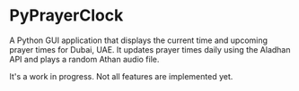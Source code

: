 # PyPrayerClock
A Python GUI application that displays the current time and upcoming prayer times for Dubai, UAE. It updates prayer times daily using the Aladhan API and plays a random Athan audio file.

It's a work in progress. Not all features are implemented yet.